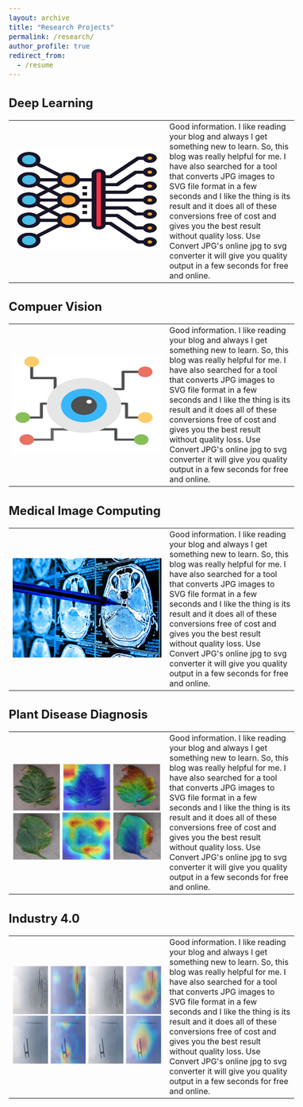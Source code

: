 ```yaml
---
layout: archive
title: "Research Projects"
permalink: /research/
author_profile: true
redirect_from:
  - /resume
---
```


<style type="text/css"> 
  
  body{ font-size: 12pt; width:1300px} 
  table, tr, td {
    border: none;}
  .table td, .table th {
        font-size: 12px;
    }
</style> 

Deep Learning
------

<table border="0" cellpadding="0">
 <tr>
    <td style="width:300px; height:200px"> <img src="/images/dl.png" alt="Deep Learning" style="height: 200px; width:300px;"/> </td>
    <td style="font-sieze:12px">Good information. I like reading your blog and always I get something new to learn. 
      So, this blog was really helpful for me. I have also searched for a tool that converts 
      JPG images to SVG file format in a few seconds and I like the thing is its result and it
      does all of these conversions free of cost and gives you the best result without quality
      loss. Use Convert JPG's online jpg to svg converter it will give you quality output in a 
      few seconds for free and online.</td>
 </tr>
</table>

Compuer Vision
-----

<table border="0" cellpadding="0">
 <tr>
    <td style="width:300px; height:200px"> <img src="/images/cv.png" alt="Deep Learning" style="height: 200px; width:300px;"/> </td>
    <td style="font-sieze:12px">Good information. I like reading your blog and always I get something new to learn. 
      So, this blog was really helpful for me. I have also searched for a tool that converts 
      JPG images to SVG file format in a few seconds and I like the thing is its result and it
      does all of these conversions free of cost and gives you the best result without quality
      loss. Use Convert JPG's online jpg to svg converter it will give you quality output in a 
      few seconds for free and online.</td>
 </tr>
</table>

Medical Image Computing
-----

<table border="0" cellpadding="0">
 <tr>
    <td style="width:300px; height:200px"> <img src="/images/medical.jpg" alt="Deep Learning" style="height: 200px; width:300px;"/> </td>
    <td style="font-sieze:12px">Good information. I like reading your blog and always I get something new to learn. 
      So, this blog was really helpful for me. I have also searched for a tool that converts 
      JPG images to SVG file format in a few seconds and I like the thing is its result and it
      does all of these conversions free of cost and gives you the best result without quality
      loss. Use Convert JPG's online jpg to svg converter it will give you quality output in a 
      few seconds for free and online.</td>
 </tr>
</table>

Plant Disease Diagnosis
------

<table border="0" cellpadding="0">
 <tr>
    <td style="width:300px; height:200px"> <img src="/images/plant.jpg" alt="Deep Learning" style="height: 200px; width:300px;"/> </td>
    <td style="font-sieze:12px">Good information. I like reading your blog and always I get something new to learn. 
      So, this blog was really helpful for me. I have also searched for a tool that converts 
      JPG images to SVG file format in a few seconds and I like the thing is its result and it
      does all of these conversions free of cost and gives you the best result without quality
      loss. Use Convert JPG's online jpg to svg converter it will give you quality output in a 
      few seconds for free and online.</td>
 </tr>
</table>

Industry 4.0
-----

<table border="0" cellpadding="0">
 <tr>
    <td style="width:300px; height:200px"> <img src="/images/industry.jpg" alt="Deep Learning" style="height: 200px; width:300px;"/> </td>
    <td style="font-sieze:12px">Good information. I like reading your blog and always I get something new to learn. 
      So, this blog was really helpful for me. I have also searched for a tool that converts 
      JPG images to SVG file format in a few seconds and I like the thing is its result and it
      does all of these conversions free of cost and gives you the best result without quality
      loss. Use Convert JPG's online jpg to svg converter it will give you quality output in a 
      few seconds for free and online.</td>
 </tr>
</table>
